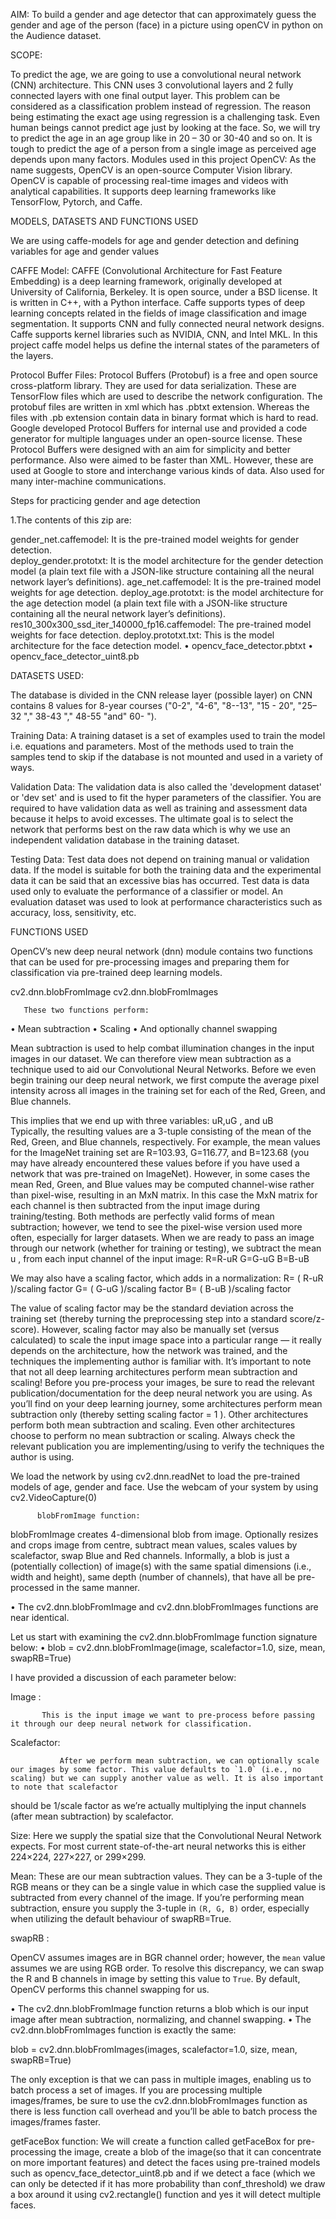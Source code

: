  AIM:
To build a gender and age detector that can approximately guess the gender and age of the person (face) in a picture using openCV in python on the Audience dataset.

SCOPE:
           
To predict the age, we are going to use a convolutional neural network (CNN) architecture. This CNN uses 3 convolutional layers and 2 fully connected layers with one final output layer.
This problem can be considered as a classification problem instead of regression. The reason being estimating the exact age using regression is a challenging task. Even human beings cannot predict age just by looking at the face. So, we will try to predict the age in an age group like in 20 – 30 or 30-40 and so on.  It is tough to predict the age of a person from a single image as perceived age depends upon many factors.
Modules used in this project
OpenCV: As the name suggests, OpenCV is an open-source Computer Vision library. OpenCV is capable of processing real-time images and videos with analytical capabilities. It supports deep learning frameworks like TensorFlow, Pytorch, and Caffe.


MODELS, DATASETS AND FUNCTIONS USED

We are using caffe-models for age and gender detection and defining variables for age and gender values

CAFFE Model: CAFFE (Convolutional Architecture for Fast Feature Embedding) is a deep learning framework, originally developed at University of California, Berkeley. It is open source, under a BSD license. It is written in C++, with a Python interface. Caffe supports types of deep learning concepts related in the fields of image classification and image segmentation. It supports CNN and fully connected neural network designs. Caffe supports kernel libraries such as NVIDIA, CNN, and Intel MKL. In this project caffe model helps us define the internal states of the parameters of the layers.

Protocol Buffer Files: Protocol Buffers (Protobuf) is a free and open source cross-platform library. They are used for data serialization. These are TensorFlow files which are used to describe the network configuration. The protobuf files are written in xml which has .pbtxt extension. Whereas the files with .pb extension contain data in binary format which is hard to read. Google developed Protocol Buffers for internal use and provided a code generator for multiple languages under an open-source license. These Protocol Buffers were designed with an aim for simplicity and better performance. Also were aimed to be faster than XML. However, these are used at Google to store and interchange various kinds of data. Also used for many inter-machine communications.




Steps for practicing gender and age detection

 1.The contents of this zip are:

gender_net.caffemodel: It is the pre-trained model weights for gender detection.  
deploy_gender.prototxt: It is the model architecture for the gender detection model (a plain text file with a JSON-like structure containing all the neural network layer’s definitions). 
age_net.caffemodel: It is the pre-trained model weights for age detection. 
deploy_age.prototxt: is the model architecture for the age detection model         (a plain text file with a JSON-like structure containing all the neural network layer’s definitions).  
res10_300x300_ssd_iter_140000_fp16.caffemodel: The pre-trained model weights for face detection. 
deploy.prototxt.txt: This is the model architecture for the face detection model.
• opencv_face_detector.pbtxt 
• opencv_face_detector_uint8.pb

 DATASETS USED:

The database is divided in the CNN release layer (possible layer) on CNN contains 8 values for 8-year courses ("0-2", "4-6", "8--13", "15 - 20", "25– 32 "," 38-43 "," 48-55 "and" 60- "). 

Training Data: A training dataset is a set of examples used to train the model i.e. equations and parameters. Most of the methods used to train the samples tend to skip if the database is not mounted and used in a variety of ways. 

Validation Data: The validation data is also called the 'development dataset' or 'dev set' and is used to fit the hyper parameters of the classifier. You are required to have validation data as well as training and assessment data because it helps to avoid excesses. The ultimate goal is to select the network that performs best on the raw data which is why we use an independent validation database in the training dataset. 

Testing Data: Test data does not depend on training manual or validation data. If the model is suitable for both the training data and the experimental data it can be said that an excessive bias has occurred. Test data is data used only to evaluate the performance of a classifier or model. An evaluation dataset was used to look at performance characteristics such as accuracy, loss, sensitivity, etc.

 FUNCTIONS USED

OpenCV’s new deep neural network (dnn) module contains two functions that can be used for pre-processing images and preparing them for classification via pre-trained deep learning models.

cv2.dnn.blobFromImage
cv2.dnn.blobFromImages

       These two functions perform:

•	Mean subtraction
•	Scaling
•	And optionally channel swapping

Mean subtraction is used to help combat illumination changes in the input images in our dataset. We can therefore view mean subtraction as a technique used to aid our Convolutional Neural Networks.
Before we even begin training our deep neural network, we first compute the average pixel intensity across all images in the training set for each of the Red, Green, and Blue channels.


This implies that we end up with three variables:
 uR,uG , and uB  
Typically, the resulting values are a 3-tuple consisting of the mean of the Red, Green, and Blue channels, respectively.
For example, the mean values for the ImageNet training set are R=103.93, G=116.77, and B=123.68 (you may have already encountered these values before if you have used a network that was pre-trained on ImageNet).
However, in some cases the mean Red, Green, and Blue values may be computed channel-wise rather than pixel-wise, resulting in an MxN matrix. In this case the MxN matrix for each channel is then subtracted from the input image during training/testing.
Both methods are perfectly valid forms of mean subtraction; however, we tend to see the pixel-wise version used more often, especially for larger datasets.
When we are ready to pass an image through our network (whether for training or testing), we subtract the mean u  , from each input channel of the input image:
R=R-uR
G=G-uG
B=B-uB
 
 
 
We may also have a scaling factor,  which adds in a normalization:
R= ( R-uR )/scaling factor
G= ( G-uG )/scaling factor
B= ( B-uB )/scaling factor
 
 The value of scaling factor may be the standard deviation across the training set (thereby turning the preprocessing step into a standard score/z-score). However,  scaling factor may also be manually set (versus calculated) to scale the input image space into a particular range — it really depends on the architecture, how the network was trained, and the techniques the implementing author is familiar with.
It’s important to note that not all deep learning architectures perform mean subtraction and scaling! Before you pre-process your images, be sure to read the relevant publication/documentation for the deep neural network you are using.
As you’ll find on your deep learning journey, some architectures perform mean subtraction only (thereby setting scaling factor = 1 ). Other architectures perform both mean subtraction and scaling. Even other architectures choose to perform no mean subtraction or scaling. Always check the relevant publication you are implementing/using to verify the techniques the author is using.


We load the network by using cv2.dnn.readNet to load the pre-trained models of age, gender and face. Use the webcam of your system by using cv2.VideoCapture(0)

          blobFromImage function:

blobFromImage creates 4-dimensional blob from image. Optionally resizes and crops image from centre, subtract mean values, scales values by scalefactor, swap Blue and Red channels.
Informally, a blob is just a (potentially collection) of image(s) with the same spatial dimensions (i.e., width and height), same depth (number of channels), that have all be pre-processed in the same manner.

•	The cv2.dnn.blobFromImage and cv2.dnn.blobFromImages functions are near identical.

Let us start with examining the cv2.dnn.blobFromImage function signature below:
•	blob = cv2.dnn.blobFromImage(image, scalefactor=1.0, size, mean, swapRB=True)

I have provided a discussion of each parameter below:

Image :

           This is the input image we want to pre-process before passing it through our deep neural network for classification.

Scalefactor:

               After we perform mean subtraction, we can optionally scale our images by some factor. This value defaults to `1.0` (i.e., no scaling) but we can supply another value as well. It is also important to note that scalefactor
should be 1/scale factor  as we’re actually multiplying the input channels (after mean subtraction) by scalefactor.
          
Size:
Here we supply the spatial size that the Convolutional Neural Network expects. For most current state-of-the-art neural networks this is either 224×224, 227×227, or 299×299.

Mean:
         These are our mean subtraction values. They can be a 3-tuple of the RGB means or they can be a single value in which case the supplied value is subtracted from every channel of the image. If you’re performing mean subtraction, ensure you supply the 3-tuple in `(R, G, B)` order, especially when utilizing the default behaviour of swapRB=True.
 
 swapRB :

OpenCV assumes images are in BGR channel order; however, the `mean` value assumes we are using RGB order. To resolve this discrepancy, we can swap the R and B channels in image by setting this value to `True`. By default, OpenCV performs this channel swapping for us.
 
•	The cv2.dnn.blobFromImage function returns a blob which is our input image after mean subtraction, normalizing, and channel swapping.
•	The cv2.dnn.blobFromImages function is exactly the same:

blob = cv2.dnn.blobFromImages(images, scalefactor=1.0, size, mean, swapRB=True)

The only exception is that we can pass in multiple images, enabling us to batch process a set of images.
If you are processing multiple images/frames, be sure to use the    cv2.dnn.blobFromImages function as there is less function call overhead and you’ll be able to batch process the images/frames faster.

getFaceBox function:
          We will create a function called getFaceBox for pre-processing the image,
create a blob of the image(so that it can concentrate on more important features) and detect the faces using pre-trained models such as opencv_face_detector_uint8.pb and if we detect a face (which we can only be detected if it has more probability than conf_threshold) we draw a box around it using cv2.rectangle() function and yes it will detect multiple faces.
